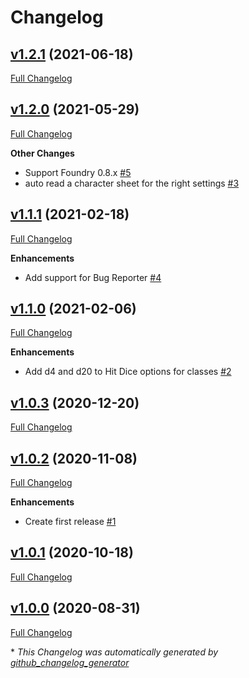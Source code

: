 # Changelog

## [v1.2.1](https://github.com/illandril/FoundryVTT-third-pact/tree/v1.2.1) (2021-06-18)

[Full Changelog](https://github.com/illandril/FoundryVTT-third-pact/compare/v1.2.0...v1.2.1)

## [v1.2.0](https://github.com/illandril/FoundryVTT-third-pact/tree/v1.2.0) (2021-05-29)

[Full Changelog](https://github.com/illandril/FoundryVTT-third-pact/compare/v1.1.1...v1.2.0)

**Other&nbsp;Changes**

- Support Foundry 0.8.x [\#5](https://github.com/illandril/FoundryVTT-third-pact/issues/5)
- auto read a character sheet for the right settings [\#3](https://github.com/illandril/FoundryVTT-third-pact/issues/3)

## [v1.1.1](https://github.com/illandril/FoundryVTT-third-pact/tree/v1.1.1) (2021-02-18)

[Full Changelog](https://github.com/illandril/FoundryVTT-third-pact/compare/v1.1.0...v1.1.1)

**Enhancements**

- Add support for Bug Reporter [\#4](https://github.com/illandril/FoundryVTT-third-pact/issues/4)

## [v1.1.0](https://github.com/illandril/FoundryVTT-third-pact/tree/v1.1.0) (2021-02-06)

[Full Changelog](https://github.com/illandril/FoundryVTT-third-pact/compare/v1.0.3...v1.1.0)

**Enhancements**

- Add d4 and d20 to Hit Dice options for classes  [\#2](https://github.com/illandril/FoundryVTT-third-pact/issues/2)

## [v1.0.3](https://github.com/illandril/FoundryVTT-third-pact/tree/v1.0.3) (2020-12-20)

[Full Changelog](https://github.com/illandril/FoundryVTT-third-pact/compare/v1.0.2...v1.0.3)

## [v1.0.2](https://github.com/illandril/FoundryVTT-third-pact/tree/v1.0.2) (2020-11-08)

[Full Changelog](https://github.com/illandril/FoundryVTT-third-pact/compare/v1.0.1...v1.0.2)

**Enhancements**

- Create first release [\#1](https://github.com/illandril/FoundryVTT-third-pact/issues/1)

## [v1.0.1](https://github.com/illandril/FoundryVTT-third-pact/tree/v1.0.1) (2020-10-18)

[Full Changelog](https://github.com/illandril/FoundryVTT-third-pact/compare/v1.0.0...v1.0.1)

## [v1.0.0](https://github.com/illandril/FoundryVTT-third-pact/tree/v1.0.0) (2020-08-31)

[Full Changelog](https://github.com/illandril/FoundryVTT-third-pact/compare/d8d169e9febad5bf81dc39c2fecf6dacf29de23f...v1.0.0)



\* *This Changelog was automatically generated by [github_changelog_generator](https://github.com/github-changelog-generator/github-changelog-generator)*
